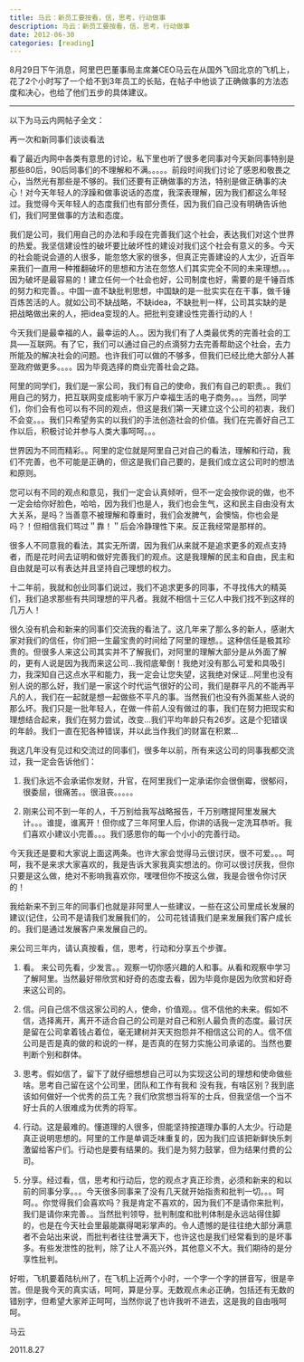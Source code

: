 ```yaml
---
title: 马云：新员工要按看，信，思考，行动做事
description: 马云：新员工要按看，信，思考，行动做事
date: 2012-06-30
categories: [reading]
---
```


8月29日下午消息，阿里巴巴董事局主席兼CEO马云在从国外飞回北京的飞机上，花了2个小时写了一个给不到3年员工的长贴，在帖子中他谈了正确做事的方法态度和决心，也给了他们五步的具体建议。

---

以下为马云内网帖子全文：

再一次和新同事们谈谈看法

看了最近内网中各类有意思的讨论，私下里也听了很多老同事对今天新同事特别是那些80后，90后同事们的不理解和不满。。。。。前段时间我们讨论了感恩和敬畏之心，当然光有那些是不够的。我们还要有正确做事的方法，特别是做正确事的决心！对今天年轻人的浮躁和做事说话的态度，我深表理解，因为我们都这么年轻过。我觉得今天年轻人的态度我们也有部分责任，因为我们自己没有明确告诉他们，我们阿里做事的方法和态度。

我们是公司，我们用自己的办法和手段在完善我们这个社会，表达我们对这个世界的热爱。我坚信建设性的破坏要比破坏性的建设对我们这个社会有意义的多。今天的社会能说会道的人很多，能忽悠大家的很多，但真正完善建设的人太少，近百年来我们一直用一种推翻破坏的思想和方法在忽悠人们其实完全不同的未来理想。。。因为破坏是最容易的！建立任何一个社会也好，公司制度也好，需要的是千锤百炼的努力和完善。。中国一直不缺批判思想，中国缺的是一批实实在在干事，做千锤百炼苦活的人。就如公司不缺战略，不缺idea，不缺批判一样，公司其实缺的是把战略做出来的人，把idea变现的人。把批判变建设性完善行动的人！

今天我们是最幸福的人，最幸运的人。。因为我们有了人类最优秀的完善社会的工具—–互联网。有了它，我们可以通过自己的点滴努力去完善帮助这个社会，去力所能及的解决社会的问题。也许我们可以做的不够多，但我们已经比绝大部分人甚至政府做更多。。。。因为毕竟选择的商业完善社会之路。

阿里的同学们，我们是一家公司，我们有自己的使命，我们有自己的职责。。我们用自己的努力，把互联网变成影响千家万户幸福生活的电子商务。。。当然，同学们，你们会有也可以有不同的观点，但这是我们第一天建立这个公司的初衷，我们不会变。。。我们只希望务实的以我们的手法创造社会的价值。我们在完善好自己工作以后，积极讨论并参与人类大事呵呵。。。

世界因为不同而精彩。。阿里的定位就是阿里自己对自己的看法，理解和行动，我们不完善，也不可能是正确的，但这是我们自己要的，是我们成立这公司时的想法和原则。

您可以有不同的观点和意见，我们一定会认真倾听，但不一定会按你说的做，也不一定会给你好脸色，哈哈，因为我们也是人，我们也会生气，这和民主自由没有太大关系，是吗？当善意不被理解和尊重时，我们会发脾气，会懊恼，你也会是吗？！但相信我们骂过＂靠！＂后会冷静理性下来。反正我经常是那样的。

很多人不同意我的看法，其实无所谓，因为我们从来就不是追求更多的观点支持者，而是花时间去证明和做好完善我们的观点。这是我理解的民主和自由，民主和自由就是可以有表达并且坚持自己理想的权力。

十二年前，我就和创业同事们说过，我们不追求更多的同事，不寻找伟大的精英们，我们追求那些有共同理想的平凡者。我就不相信十三亿人中我们找不到这样的几万人！

很久没有机会和新来的同事们交流我的看法了。这几年来了那么多的新人，感谢大家对我们的信任，你们把一生最宝贵的时间给了阿里的理想。。这种信任是极其珍贵的。但很多人来这公司其实并不了解我们，对阿里的理解大部分是从外面了解的，更有人说是因为我而来这公司…我彻底晕倒！我绝对没有那么可爱和具吸引力，我深知自己这点水平和能力，我一定会让您失望，这我绝对保证…阿里也没有别人说的那么好，我们是一家这个时代运气很好的公司，我们是群平凡的不能再平凡的人，我们在一起就是想一起做些不平凡的事。当然我们也没有外面某些人说的那么坏。我们只是一批年轻人，在做一件前人没有做过的事，我们在努力把现实和理想结合起来，我们在努力尝试，改变…我们平均年龄只有26岁。这是个犯错误的年龄。我们一直在犯各种错误，并以此当作我们的财富在积累…

我这几年没有见过和交流过的同事们，很多年以前，所有来这公司的同事我都交流过，我一定会告诉他们：

1. 我们永远不会承诺你发财，升官，在阿里我们一定承诺你会很倒霉，很郁闷，很委屈，很痛苦。。很沮丧。。。。。

2. 刚来公司不到一年的人，千万别给我写战略报告，千万别瞎提阿里发展大计。。。谁提，谁离开！但你成了三年阿里人后，你讲的话我一定洗耳恭听。我们喜欢小建议小完善。。。我们感恩你的每一个小小的完善行动。

今天我还是要和大家说上面这两条。也许大家会觉得马云很讨厌，很不可爱。。。呵呵，我不是来求大家喜欢的，我是告诉大家我真实想法的。你可以很讨厌我，但你只要是这么做，绝对不影响我喜欢你，嘿嘿但你不按这么做，我是会很令你讨厌的！

我给新来不到三年的同事们也就是非阿里人一些建议，一些在这公司里成长发展的建议(记住，公司不是请我们发展我们的， 公司花钱请我们是来发展我们客户成长的。我们是通过发展客户来发展自己的。

来公司三年内，请认真按看，信，思考，行动和分享五个步骤。

1. 看。 来公司先看，少发言。。观察一切你感兴趣的人和事。从看和观察中学习了解阿里。当然最好带欣赏和好奇的态度去看，因为毕竟你是因为欣赏和好奇来这公司的。

2. 信。问自己信不信这家公司的人，使命，价值观。。信不信他的未来。假如不信，选择离开，离开不适合自己的公司是对自己和别人最负责的态度。最讨厌是留在公司拿着钱占着位，毫无建树并天天抱怨并不相信这公司的人。信不信公司是否是真的做的和说的一样，是否真的在努力实施公司承诺的。当然也要判断个别和群体。

3. 思考。假如信了，留下了就仔细想想自己可以为实现这公司的理想和使命做些啥。思考自己留在这个公司里，团队和工作有我和 没有我，有啥区别？我到底该如何做好一个优秀的员工先？我们欣赏想当将军的士兵，但我坚信一个当不好士兵的人很难成为优秀的将军。

4. 行动。这是最难的。懂道理的人很多，但能坚持按道理办事的人太少。行动是真正说明思想的。阿里的工作是单调乏味重复的，因为我们应该把新鲜快乐刺激留给客户们。行动也是要有结果的。我们是为努力鼓掌，但为结果付费的公司。

5. 分享。经过看，信，思考和行动后，您的观点才真正珍贵，必须和新来的和以前的同事分享。。。今天很多同事来了没有几天就开始指责和批判一切。。。呵呵。。你觉得我们会喜欢吗？我是肯定不喜欢的，因为我们不是请你来批判，我们是请你来完善。。当然批判领导，批判制度和批判体制是永远站得住脚的，也是在今天社会里最能赢得喝彩掌声的。令人遗憾的是往往绝大部分满意者不会站出来说，而批判者往往誉满天下，也许这也是我们经常看到的是坏事多。有些发泄性的批判，除了让人不高兴外，其他意义不大。我们期待的是分享性批判。

好啦，飞机要着陆杭州了，在飞机上近两个小时，一个字一个字的拼音写，很是辛苦。但是我今天的真实话，呵呵，算是分享。无数观点未必正确，包括还有无数的错别字，但希望大家斧正呵呵，当然你说了也许我听不进去，这是我的自由哦呵呵。

马云

2011.8.27

